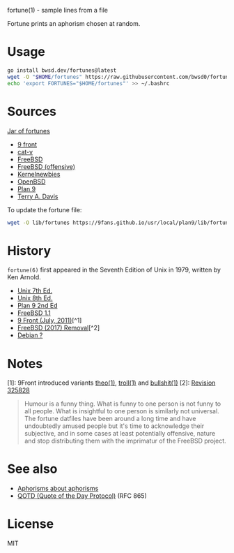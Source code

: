 fortune(1) - sample lines from a file

Fortune prints an aphorism chosen at random.

# Usage

```sh
go install bwsd.dev/fortunes@latest
wget -O "$HOME/fortunes" https://raw.githubusercontent.com/bwsd0/fortune/master/lib/fortunes
echo 'export FORTUNES="$HOME/fortunes"' >> ~/.bashrc
```

# Sources

[Jar of fortunes](http://fortunes.cat-v.org/cat-v/)

- [9 front](http://fortunes.cat-v.org/9front/)
- [cat-v](http://fortunes.cat-v.org/cat-v/)
- [FreeBSD](http://fortunes.cat-v.org/freebsd/)
- [FreeBSD (offensive)](http://fortunes.cat-v.org/freebsd/offensive)
- [Kernelnewbies](http://fortunes.cat-v.org/kernelnewbies/)
- [OpenBSD](http://fortunes.cat-v.org/openbsd/)
- [Plan 9](http://fortunes.cat-v.org/plan_9/)
- [Terry A. Davis](https://gist.githubusercontent.com/bwasd/62ceccc10d88d3afc0e0f449001c87c1/raw/9c0408927448cf33b41515840dcc53449d8a2b6b/terry)

To update the fortune file:

```sh
wget -O lib/fortunes https://9fans.github.io/usr/local/plan9/lib/fortunes
```

# History

`fortune(6)` first appeared in the Seventh Edition of Unix in 1979, written by
Ken Arnold.

- [Unix 7th Ed.](http://man.cat-v.org/unix_7th/6/ching)
- [Unix 8th Ed.](http://man.cat-v.org/unix_8th/6/fortune)
- [Plan 9 2nd Ed](http://man.cat-v.org/plan_9_2nd_ed/1/)
- [FreeBSD 1.1](https://svnweb.freebsd.org/base?view=revision&revision=325828)
- [9 Front (July, 2011)](http://man.cat-v.org/9front/1/)[^1]
- [FreeBSD (2017) Removal](https://svnweb.freebsd.org/base?view=revision&revision=325828)[^2]
- [Debian ?](#)

# Notes

[1]: 9Front introduced variants [theo(1)](), [troll(1)]() and [bullshit(1)]()
[2]: [Revision 325828](https://svnweb.freebsd.org/base?view=revision&revision=325828)
> Humour is a funny thing. What is funny to one person is not funny to all
> people. What is insightful to one person is similarly not universal. The
> fortune datfiles have been around a long time and have undoubtedly amused
> people but it's time to acknowledge their subjective, and in some cases at
> least potentially offensive, nature and stop distributing them with the
> imprimatur of the FreeBSD project.

# See also
- [Aphorisms about aphorisms](https://en.wikiquote.org/wiki/Aphorisms)
- [QOTD (Quote of the Day Protocol)](https://tools.ietf.org/html/rfc865) (RFC 865)

# License

MIT
